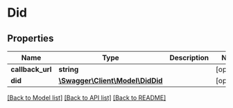 # Did

## Properties
Name | Type | Description | Notes
------------ | ------------- | ------------- | -------------
**callback_url** | **string** |  | [optional] 
**did** | [**\Swagger\Client\Model\DidDid**](DidDid.md) |  | [optional] 

[[Back to Model list]](../README.md#documentation-for-models) [[Back to API list]](../README.md#documentation-for-api-endpoints) [[Back to README]](../README.md)


